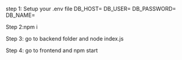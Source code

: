 step 1: Setup your .env file
DB_HOST=
DB_USER=
DB_PASSWORD=
DB_NAME=

Step 2:npm i

Step 3: go to backend folder and node index.js

Step 4: go to frontend and npm start

